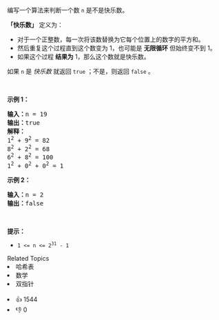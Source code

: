 <p>编写一个算法来判断一个数 <code>n</code> 是不是快乐数。</p>

<p><strong>「快乐数」</strong>&nbsp;定义为：</p>

<ul> 
 <li>对于一个正整数，每一次将该数替换为它每个位置上的数字的平方和。</li> 
 <li>然后重复这个过程直到这个数变为 1，也可能是 <strong>无限循环</strong> 但始终变不到 1。</li> 
 <li>如果这个过程 <strong>结果为</strong>&nbsp;1，那么这个数就是快乐数。</li> 
</ul>

<p>如果 <code>n</code> 是 <em>快乐数</em> 就返回 <code>true</code> ；不是，则返回 <code>false</code> 。</p>

<p>&nbsp;</p>

<p><strong>示例 1：</strong></p>

<pre>
<strong>输入：</strong>n = 19
<strong>输出：</strong>true
<strong>解释：
</strong>1<sup>2</sup> + 9<sup>2</sup> = 82
8<sup>2</sup> + 2<sup>2</sup> = 68
6<sup>2</sup> + 8<sup>2</sup> = 100
1<sup>2</sup> + 0<sup>2</sup> + 0<sup>2</sup> = 1
</pre>

<p><strong>示例 2：</strong></p>

<pre>
<strong>输入：</strong>n = 2
<strong>输出：</strong>false
</pre>

<p>&nbsp;</p>

<p><strong>提示：</strong></p>

<ul> 
 <li><code>1 &lt;= n &lt;= 2<sup>31</sup> - 1</code></li> 
</ul>

<div><div>Related Topics</div><div><li>哈希表</li><li>数学</li><li>双指针</li></div></div><br><div><li>👍 1544</li><li>👎 0</li></div>